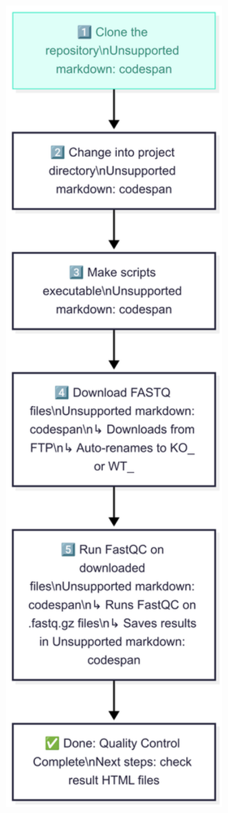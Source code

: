 <p align="center">
  <img src="images/flowchart/step1_USAGE_GUIDE.png" alt="RNA-seq Flowchart" width="600">
</p>
